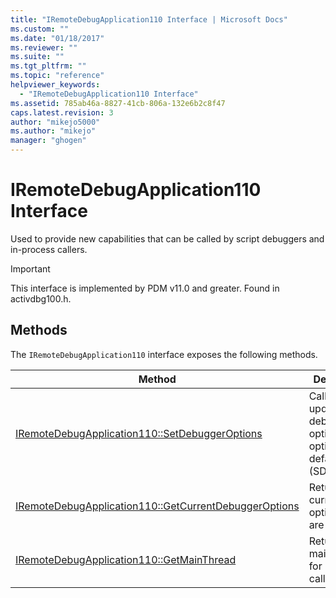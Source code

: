 ```yaml
---
title: "IRemoteDebugApplication110 Interface | Microsoft Docs"
ms.custom: ""
ms.date: "01/18/2017"
ms.reviewer: ""
ms.suite: ""
ms.tgt_pltfrm: ""
ms.topic: "reference"
helpviewer_keywords: 
  - "IRemoteDebugApplication110 Interface"
ms.assetid: 785ab46a-8827-41cb-806a-132e6b2c8f47
caps.latest.revision: 3
author: "mikejo5000"
ms.author: "mikejo"
manager: "ghogen"
---
```

# IRemoteDebugApplication110 Interface
Used to provide new capabilities that can be called by script debuggers and in-process callers.  
  
> [!IMPORTANT]
> This interface is implemented by PDM v11.0 and greater. Found in activdbg100.h.  
  
## Methods  
 The `IRemoteDebugApplication110` interface exposes the following methods.  
  
|Method|Description|  
|------------|-----------------|  
|[IRemoteDebugApplication110::SetDebuggerOptions](../../winscript/reference/iremotedebugapplication110-setdebuggeroptions.md)|Called to update debugger options. The options default to 0 (SDO_NONE).|  
|[IRemoteDebugApplication110::GetCurrentDebuggerOptions](../../winscript/reference/iremotedebugapplication110-getcurrentdebuggeroptions.md)|Returns the current set of options that are enabled.|  
|[IRemoteDebugApplication110::GetMainThread](../../winscript/reference/iremotedebugapplication110-getmainthread.md)|Returns the main thread for hosts that call SetSite.|